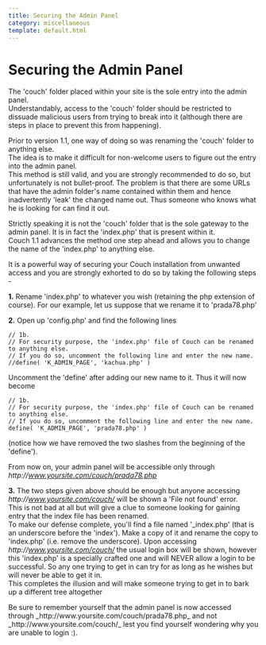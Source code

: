 ```yaml
---
title: Securing the Admin Panel
category: miscellaneous
template: default.html
---
```


# Securing the Admin Panel

The 'couch' folder placed within your site is the sole entry into the admin panel.<br/>
Understandably, access to the 'couch' folder should be restricted to dissuade malicious users from trying to break into it (although there are steps in place to prevent this from happening).

Prior to version 1.1, one way of doing so was renaming the 'couch' folder to anything else.<br/>
The idea is to make it difficult for non-welcome users to figure out the entry into the admin panel.<br/>
This method is still valid, and you are strongly recommended to do so, but unfortunately is not bullet-proof. The problem is that there are some URLs that have the admin folder's name contained within them and hence inadvertently 'leak' the changed name out. Thus someone who knows what he is looking for can find it out.

Strictly speaking it is not the 'couch' folder that is the sole gateway to the admin panel. It is in fact the 'index.php' that is present within it.<br/>
Couch 1.1 advances the method one step ahead and allows you to change the name of the 'index.php' to anything else.

It is a powerful way of securing your Couch installation from unwanted access and you are strongly exhorted to do so by taking the following steps -

**1\.** Rename 'index.php' to whatever you wish (retaining the php extension of course). For our example, let us suppose that we rename it to 'prada78.php'

**2\.** Open up 'config.php' and find the following lines

```
// 1b.
// For security purpose, the 'index.php' file of Couch can be renamed to anything else.
// If you do so, uncomment the following line and enter the new name.
//define( 'K_ADMIN_PAGE', 'kachua.php' )
```

Uncomment the 'define' after adding our new name to it. Thus it will now become

```
// 1b.
// For security purpose, the 'index.php' file of Couch can be renamed to anything else.
// If you do so, uncomment the following line and enter the new name.
define( 'K_ADMIN_PAGE', 'prada78.php' )
```

(notice how we have removed the two slashes from the beginning of the 'define').

From now on, your admin panel will be accessible only through _http&#58;//www.yoursite.com/couch/prada78.php_

**3\.** The two steps given above should be enough but anyone accessing _http&#58;//www.yoursite.com/couch/_ will be shown a 'File not found' error.<br/>
This is not bad at all but will give a clue to someone looking for gaining entry that the index file has been renamed.<br/>
To make our defense complete, you'll find a file named '\_index.php' (that is an underscore before the 'index'). Make a copy of it and rename the copy to 'index.php' (i.e. remove the underscore). Upon accessing _http&#58;//www.yoursite.com/couch/_ the usual login box will be shown, however this 'index.php' is a specially crafted one and will NEVER allow a login to be successful. So any one trying to get in can try for as long as he wishes but will never be able to get it in.<br/>
This completes the illusion and will make someone trying to get in to bark up a different tree altogether

<p class="success">Be sure to remember yourself that the admin panel is now accessed through _http&#58;//www.yoursite.com/couch/prada78.php_ and not _http&#58;//www.yoursite.com/couch/_ lest you find yourself wondering why you are unable to login :).</p>
